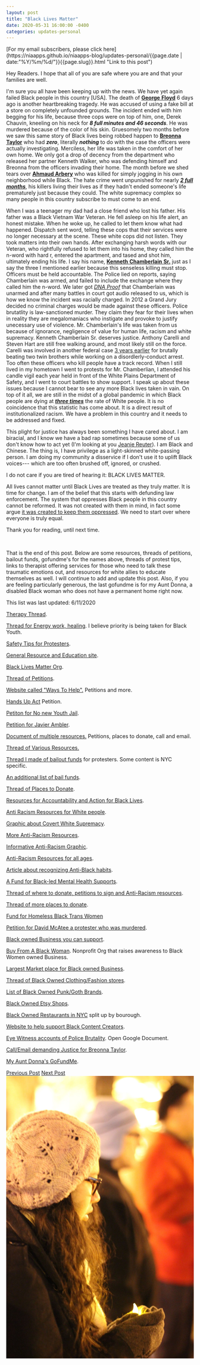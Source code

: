 ```yaml
---
layout: post
title: "Black Lives Matter"
date: 2020-05-31 16:00:00 -0400
categories: updates-personal
---
```

 <meta name="description" content="Black Lives Matter. The system that oppresses Black people in this country cannot be reformed. All lives cannot matter until Black Lives are treated as they truly matter.">

<div class="feed" markdown="1">
 [For my email subscribers, please click here](https://niaapps.github.io/niaapps-blog/updates-personal/{{page.date | date:"%Y/%m/%d/"}}{{page.slug}}.html "Link to this post")
</div>

Hey Readers. I hope that all of you are safe where you are and that your families are well. 

I'm sure you all have been keeping up with the news. We have yet again failed Black people in this country \[USA\]. The death of <a href="https://www.cnn.com/2020/05/27/us/george-floyd-trnd/index.html" target="__blank" title="Article about the life of Floyd">**George** </a> <a href="https://www.nytimes.com/2020/05/29/us/derek-chauvin-george-floyd-worked-together.html" target="__blank" title="Article about the Murder of Floyd">**Floyd**</a> 6 days ago is another heartbreaking tragedy. He was accused of using a fake bill at a store on completely unfounded grounds. The incident ended with him begging for his life, because three cops were on top of him, one, Derek Chauvin, kneeling on his neck for **_8 full minutes and 46 seconds_**. He was murdered because of the color of his skin. Gruesomely two months before we saw this same story of Black lives being robbed happen to <a href="https://www.huffpost.com/entry/kentucky-governor-calls-for-investigation-of-breonna-taylor-killing_n_5ebc625fc5b6cdefa7e8fb38" target="__blank" title="Article about Taylor's tragic death">**Breonna Taylor**</a> who had **_zero_**, literally **_nothing_** to do with the case the officers were actually investigating. Merciless, her life was taken in the comfort of her own home. We only got a drop of decency from the department who released her partner Kenneth Walker, who was defending himself and Breonna from the officers invading their home. The month before we shed tears over <a href="https://www.thecut.com/2020/05/ahmaud-arbery-shooting-georgia-explainer.html" target="__blank">**Ahmaud Arbery**</a> who was killed for simply jogging in his own neighborhood while Black. The hate crime went unpunished for nearly <a href="https://reason.com/2020/05/08/it-took-georgia-officials-2-months-to-arrest-and-charge-father-and-son-with-ahmaud-arberys-murder/" target="__blank">**_2 full months_**</a>, his killers living their lives as if they hadn't ended someone's life prematurely just because they could. The white supremacy complex so many people in this country subscribe to must come to an end.

When I was a teenager my dad had a close friend who lost his father. His father was a Black Vietnam War Veteran. He fell asleep on his life alert, an honest mistake. When he woke up, he called to let them know what had happened. Dispatch sent word, telling these cops that their services were no longer necessary at the scene. These white cops did not listen. They took matters into their own hands. After exchanging harsh words with our Veteran, who rightfully refused to let them into his home, they called him the n-word with hard r, entered the apartment, and tased and shot him, ultimately ending his life. I say his name, <a href="https://en.wikipedia.org/wiki/Shooting_of_Kenneth_Chamberlain_Sr" target="__blank" title="Wiki Page on Chamberlain">**Kenneth** </a><a href="https://www.bleausa.org/report-blasts-review-of-wppd-calls-justification-of-chamberlain-shooting-chilling/" target="__blank" title="Article about the incident">**Chamberlain** </a><a href="https://www.justice.gov/usao-sdny/prus-attorney-s-office-closes-investigation-death-kenneth-chamberlain" target="__blank"  title="Closing Chamberlain's Investigation">**Sr.**</a> just as I say the three I mentioned earlier because this senseless killing must stop. Officers must be held accountable. The Police lied on reports, saying Chamberlain was armed, and failed to include the exchange where they called him the n-word. We later got <a href="https://www.nydailynews.com/new-york/westchester-man-killed-cops-not-knife-lawyers-article-1.2850274" target="__blank" title="">_DNA Proof_</a> that Chamberlain was unarmed and after many battles in court got audio released to us, which is how we know the incident was racially charged. In 2012 a Grand Jury decided no criminal charges would be made against these officers. Police brutatlity is law-sanctioned murder. They claim they fear for their lives when in reality they are megalomaniacs who instigate and provoke to justify unecessary use of violence. Mr. Chamberlain's life was taken from us because of  ignorance, negligence of value for human life, racism and white supremacy. Kenneth Chamberlain Sr. deserves justice. Anthony Carelli and Steven Hart are still free walking around, and most likely still on the force. Carelli was involved in another federal case <a href="https://www.nydailynews.com/new-york/sources-identify-white-plains-anthony-carelli-triggerman-fatal-shooting-retired-marine-article-1.1056394" target="__blank">3 years earlier</a> for brutally beating two twin brothers while working on a disordlerly-conduct arrest. Too often these officers who kill people  have a track record. When I still lived in my hometown I went to protests for Mr. Chamberlian, I attended his candle vigil each year held in front of the White Plains Department of Safety, and I went to court battles to show support. I speak up about these issues because I cannot bear to see any more Black lives taken in vain. On top of it all, we are still in the midst of a global pandemic in which Black people are dying at <a href=" https://www.theguardian.com/world/2020/may/20/black-americans-death-rate-covid-19-coronavirus" target="_blank" title="">**_three times_**</a> the rate of White people. It is no coincidence that this statistic has come about. It is a direct result of institutionalized racism. We have a problem in this country and it needs to be addressed and fixed. 

This plight for justice has always been something I have cared about. I am biracial, and I know we have a bad rap sometimes because some of us don't know how to act yet (I'm looking at you <a href="https://twitter.com/lucky_Shanghai/status/1217664668434604032?s=20)" target="_blank" title="Beware, this is some clown shit.">Jeanie Reuter</a>). I am Black and Chinese. The thing is, I have privilege as a light-skinned white-passing person. I am doing my community a disservice if I don't use it to uplift Black voices--- which are too often brushed off, ignored, or crushed. 

I do not care if you are tired of hearing it: BLACK LIVES MATTER.

All lives cannot matter until Black Lives are treated as they truly matter. It is time for change. I am of the belief that this starts with defunding law enforcement. The system that oppresses Black people in this country cannot be reformed. It was not created with them in mind, in fact some argue <a href="https://www.aclu.org/issues/juvenile-justice/school-prison-pipeline" target="_blank" title="">it was created to keep them oppressed</a>. We need to start over where everyone is truly equal. 

Thank you for reading, until next time.

&nbsp;&nbsp;&nbsp;  

That is the end of this post. Below are some resources, threads of petitions, bailout funds, gofundme's for the names above, threads of protest tips, links to therapist offering services for those who need to talk these traumatic emotions out, and resources for white allies to educate themselves as well. I will continue to add and update this post. Also, if you are feeling particularly generous, the last gofundme is for my Aunt Donna, a disabled Black woman who does not have a permanent home right now.

 This list was last updated: 6/11/2020 

<a href="https://twitter.com/mayarichardsun/status/1265676677549559809" target="_blank" title=""> Therapy Thread</a>. 

<a href="https://twitter.com/TatiannaTarot/status/1267511432394035200" target="_blank" title="">Thread for Energy work, healing</a>. I believe priority is being taken for Black Youth.

<a href="https://twitter.com/nxbrxth/status/1266239760248393735" target="_blank" title="">Safety Tips for Protesters</a>.

<a href="https://www.hdenae.com/blm" target="_blank" title="">General Resource and Education site</a>.

<a href="https://blacklivesmatter.com/" target="_blank" title="">Black Lives Matter Org</a>.

<a href="https://twitter.com/kiwiscigarettes/status/1265767579739512833" target="_blank" title="">Thread of Petitions</a>. 

<a href="https://blacklivesmatters.carrd.co/" target="_blank" title="">Website called "Ways To Help".</a> Petitions and more.

<a href="https://www.change.org/p/us-senate-hands-up-act?recruiter=186170836&utm_source=share_petition&utm_medium=twitter&utm_campaign=psf_combo_share_abi&utm_term=psf_combo_share_initial&recruited_by_id=535372c0-733b-11e4-abc5-176b86b32b70" target="_blank" title="">Hands Up Act</a> Petition.

<a href="https://sign.moveon.org/petitions/nonewyouthjails" target="_blank" title="">Petiton for No new Youth Jail</a>.

<a href="https://www.change.org/p/williamson-county-pd-justice-for-javier-ambler?recruiter=771678484&recruited_by_id=3da05e60-8ebe-11e7-a7e6-55007d82a2ca" target="_blank" title="">Petition for Javier Ambler</a>.

<a href="https://docs.google.com/document/d/e/2PACX-1vSrT26HMWX-_hlLfiyy9s95erjkOZVJdroXYkU-miaHRk58duAnJIUWKxImRkTITsYhwaFkghS8sfIF/pub" target="_blank" title="">Document of multiple resources.</a> Petitions, places to donate, call and email.

<a href="https://twitter.com/AM1R4HSCAVE/status/1267202201132265472" target="_blank" title="">Thread of Various Resources.</a>

<a href="https://twitter.com/niawillie/status/1266771198777724932" target="_blank" title="">Thread I made of bailout funds</a> for protesters. Some content is NYC specific.

<a href="https://bailfunds.github.io/" target="_blank" title="">An additional list of bail funds</a>.

<a href="https://twitter.com/sorrybythway/status/1267469168300998656" target="_blank" title="">Thread of Places to Donate</a>.

<a href="https://docs.google.com/document/d/1Xa9Av-NfuFsWBHlsMvPiqJHdNedZgnCRW56qAS-7PGQ/mobilebasic?urp=gmail_link" target="_blank" title="">Resources for Accountability and Action for Black Lives</a>.

<a href="https://docs.google.com/document/u/0/d/1BRlF2_zhNe86SGgHa6-VlBO-QgirITwCTugSfKie5Fs/mobilebasic" target="_blank" title="">Anti Racism Resources for White people</a>.

<a href="https://www.facebook.com/photo.php?fbid=1118672045179268&set=pb.100011094495325.-2207520000..&type=3&theater" target="_blank" title="">Graphic about Covert White Supremacy</a>. 

<a href="https://docs.google.com/document/d/1hpub-jkm9cLzJWqZSsETqbE6tZ13Q0UbQz--vQ2avEc/edit" target="_blank" title="">More Anti-Racism Resources</a>.

<a href="https://twitter.com/dj_diabeatic/status/1266563804437110787" target="_blank" title="">Informative Anti-Racism Graphic</a>.

<a href="https://padlet.com/nicolethelibrarian/nbasekqoazt336co" target="_blank" title="">Anti-Racism Resources for all ages</a>.

<a href="https://www.welcometostratagem.com/post/10-habits-of-someone-who-doesn-t-know-they-re-anti-black" target="_blank" title="">Article about recognizing Anti-Black habits</a>.

<a href="https://www.gofundme.com/f/a-fund-for-blackled-mental-health-supports?utm_source=customer&utm_medium=copy_link&utm_campaign=m_pd+share-sheet" target="_blank" title="">A Fund for Black-led Mental Health Supports</a>.

<a href="https://twitter.com/starstrickenSF/status/1267307734744985601" target="_blank" title="">Thread of where to donate, petitions to sign and Anti-Racism resources</a>.

<a href="https://twitter.com/sorrybythway/status/1267469168300998656" target="_blank" title="">Thread of more places to donate</a>.

<a href="https://www.gofundme.com/f/homeless-black-trans-women-fund" target="_blank" title="">Fund for Homeless Black Trans Women</a>

<a href="https://www.change.org/p/louisville-mayor-greg-fischer-justice-for-david-mcatee?recruiter=862253145&utm_source=share_petition&utm_medium=twitter&utm_campaign=psf_combo_share_abi&recruited_by_id=ca6cbd70-2414-11e8-ab29-25fa8a73a71b" target="_blank" title="">Petition for David McAtee a protester who was murdered</a>.

<a href="https://twitter.com/i/lists/1198727909525131264" target="_blank" title="">Black owned Business you can support</a>.

<a href="https://www.buyfromablackwoman.org/" target="_blank" title="">Buy From A Black Woman</a>. Nonprofit Org that raises awareness to Black Women owned Business.

<a href="https://webuyblack.com/" target="_blank" title="">Largest Market place for Black owned Business</a>.

<a href="https://twitter.com/milkyapron/status/1267881192306561025" target="_blank" title="">Thread of Black Owned Clothing/Fashion stores</a>.

<a href="https://stephano.me/fashion/blog/black-owned-goth-brands-list" target="_blank" title="">List of Black Owned Punk/Goth Brands</a>.

<a href="https://themadmommy.com/black-owned-etsy-shops/" target="_blank" title="">Black Owned Etsy Shops</a>.

<a href="https://www.facebook.com/couturedymond/posts/10207861202685044" target="_blank" title="">Black Owned Restaurants in NYC</a> split up by bourough.

<a href="https://docs.google.com/document/u/0/d/12iRz-DAMLiwGrMmWlhMZRKZKQJf6lP1IE1-uJuXwvYc/mobilebasic" target="_blank" title="">Website to help support Black Content Creators</a>.

<a href="https://docs.google.com/document/d/1Zk06JtFXxIHs05jRCRQ5nmUVYdVi2BgF2S6tMGdqJv0/edit" target="_blank" title="">Eye Witness accounts of Police Brutality</a>. Open Google Document.

<a href="https://twitter.com/BerniceKing/status/1269636063632527360/photo/2" target="_blank" title="">Call/Email demanding Justice for Breonna Taylor</a>.

<a href="https://www.gofundme.com/manage/help-donna-find-a-home" target="_blank" title="">My Aunt Donna's 
GoFundMe</a>.

<div class="button-post">
    <a href="https://niaapps.github.io/niaapps-blog/updates-personal/2020/04/14/Daily-Check-In.html" class="post-button" id="button-nxt">Previous Post</a>
     <a href="https://niaapps.github.io/niaapps-blog/updates-personal/2020/06/05/Justice-for-Breonna-Taylor.html" class="post-button" id="button-nxt">Next Post</a>
  </div>


<div class="thumbnail">
  <img id="vigil" src="/../../images/vigil.jpg" alt="Me at a Candle Lighting Vigil for Kenneth Chamberlain Sr. in 2014." onContextMenu="alert('Please don\'t download this photo of me!');return false;">
</div>